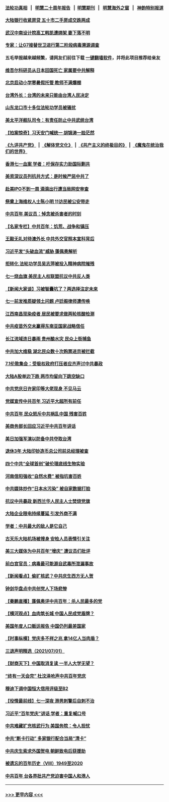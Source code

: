 #### [法轮功真相](https://github.com/gfw-breaker/truth/blob/master/README.md?t=0) &nbsp;&nbsp;|&nbsp;&nbsp; [明慧二十周年报告](https://github.com/gfw-breaker/mh-reports/blob/master/README.md?t=0) &nbsp;&nbsp;|&nbsp;&nbsp;[明慧期刊](https://github.com/gfw-breaker/mh-qikan) &nbsp;&nbsp;|&nbsp;&nbsp; [明慧海外之窗](https://github.com/gfw-breaker/mh-news/blob/master/README.md?t=0) &nbsp;&nbsp;|&nbsp;&nbsp; [神韵特别报道](https://github.com/gfw-breaker/mh-news/blob/master/shenyun.md?t=0)
#### [大陆银行收紧房贷 五十市二手房成交跌两成](../pages/nsc413/n13062183.md?t=07030752) 
#### [武汉中南设计院高工韩凯遭绑架 妻下落不明](../pages/nsc413/n13064124.md?t=07030752) 
#### [专家：让G7接替世卫进行第二阶段病毒溯源调查](../pages/nsc413/n13064094.md?t=07030752) 
#### 五毛举报越来越频繁，请网友们前往下载 [一键翻墙软件](https://github.com/gfw-breaker/ssr-accounts)，并将此项目推荐给亲友
#### [维吾尔科研员从日本回国死亡 家属要中共解释](../pages/nsc413/n13064089.md?t=07030752) 
#### [北京启动小学寒暑假托管 教师不满爆棚](../pages/nsc413/n13064102.md?t=07030752) 
#### [台湾外长：台湾的未来只能由台湾人民决定](../pages/nsc413/n13064082.md?t=07030752) 
#### [山东龙口市十多位法轮功学员被骚扰](../pages/nsc413/n13061296.md?t=07030752) 
#### [美太平洋舰队司令：有责任防止中共武统台湾](../pages/nsc413/n13064009.md?t=07030752) 
#### [【拍案惊奇】习天安门喊统一 胡锦涛一脸茫然](../pages/nsc413/n13063233.md?t=07030752) 
#### [《九评共产党》](https://github.com/begood0513/9ping.md/blob/master/README.md) &nbsp;|&nbsp; [《解体党文化》](../../../../jtdwh.md/blob/master/README.md)  &nbsp;|&nbsp; [《共产主义的终极目的》](../../../../gczydzjmd.md/blob/master/README.md) &nbsp;|&nbsp; [《魔鬼在统治我们的世界》](../../../../mgztzwmdsj.md/blob/master/README.md) 
#### [香港七一血案 学者：吁保存实力助国际剿共](../pages/nsc413/n13063671.md?t=07030752) 
#### [美资深议员列抗共方式：是时候严惩中共了](../pages/nsc413/n13063903.md?t=07030752) 
#### [赴美IPO不到一周 滴滴出行遭当局网安审查](../pages/nsc413/n13063791.md?t=07030752) 
#### [祭奠上海维权人士陈小明 11访民被公安带走](../pages/nsc413/n13063319.md?t=07030752) 
#### [中共百年 美议员：悼念被杀害者的时刻](../pages/nsc413/n13063735.md?t=07030752) 
#### [【名家专栏】中共百年：饥荒、战争和镇压](../pages/nsc413/n13062268.md?t=07030752) 
#### [王毅无礼对待澳外长 中共外交官照本宣科背后](../pages/nsc413/n13054386.md?t=07030752) 
#### [习近平发“头破血流”威胁 蓬佩奥解析](../pages/nsc413/n13063604.md?t=07030752) 
#### [拒转化 法轮功学员吴志萍被投入精神病院摧残](../pages/nsc413/n13061005.md?t=07030752) 
#### [七一烧血旗 美民主人权联盟抗议中共反人类](../pages/nsc413/n13063123.md?t=07030752) 
#### [【新闻大家谈】习被智囊坑了？两选择注定未来](../pages/nsc413/n13062640.md?t=07030752) 
#### [七一前发推质疑领土问题 卢廷阁律师遭传唤](../pages/nsc413/n13063131.md?t=07030752) 
#### [江西南昌现染疫者 居民被要求做两轮核酸检测](../pages/nsc413/n13060529.md?t=07030752) 
#### [中共疫苗外交未赢得东南亚国家战略信任](../pages/nsc413/n13063060.md?t=07030752) 
#### [长江流域连日暴雨 贵州酿水灾 民众上街捕鱼](../pages/nsc413/n13062281.md?t=07030752) 
#### [中共加大维稳 湖北民众数十次购票进京被拦截](../pages/nsc413/n13062794.md?t=07030752) 
#### [7.1伦敦集会：受极权政府打压者应齐声讨中共暴政](../pages/nsc413/n13062596.md?t=07030752) 
#### [大陆A股单边下跌 两市均留向下跳空缺口](../pages/nsc413/n13062860.md?t=07030752) 
#### [中共党庆日许家印等大佬现身 不见马云](../pages/nsc413/n13062911.md?t=07030752) 
#### [党媒宣传中共百年 习近平大超所有前任](../pages/nsc413/n13062225.md?t=07030752) 
#### [中共百年 民众怒斥中共祸乱中国 残害百姓](../pages/nsc413/n13063030.md?t=07030752) 
#### [美商务部长回应习近平中共百年讲话](../pages/nsc413/n13062903.md?t=07030752) 
#### [美日加强军演以防备中共夺取台湾](../pages/nsc413/n13062522.md?t=07030752) 
#### [退休3年 大陆印钞造币总公司前总经理被查](../pages/nsc413/n13062464.md?t=07030752) 
#### [四个中共“全球首创”破伦理底线生物实验](../pages/nsc413/n13054452.md?t=07030752) 
#### [河南信阳强收“自然水费” 被指坑害百姓](../pages/nsc413/n13061338.md?t=07030752) 
#### [中共媒体炒作“日本水污染” 被自家数据打脸](../pages/nsc413/n13060555.md?t=07030752) 
#### [抗议中共暴政 新西兰华人民主人士焚烧党旗](../pages/nsc413/n13062110.md?t=07030752) 
#### [大陆企业限电持续蔓延 引发外商不满](../pages/nsc413/n13062006.md?t=07030752) 
#### [学者：中共最大的敌人是它自己](../pages/nsc413/n13062248.md?t=07030752) 
#### [古天乐大陆机场被搜身 安检人员表情引关注](../pages/nsc413/n13061793.md?t=07030752) 
#### [美三大媒体为中共百年“增庆” 遭议员们批评](../pages/nsc413/n13061925.md?t=07030752) 
#### [前白宫官员：病毒最可能源自武毒所泄漏事故](../pages/nsc413/n13062011.md?t=07030752) 
#### [【新闻看点】偷扩核武？中共庆生西方无人贺](../pages/nsc413/n13061263.md?t=07030752) 
#### [钟剑华盘点中共创党人下场悲惨](../pages/nsc413/n13062000.md?t=07030752) 
#### [【秦鹏直播】蓬佩奥评中共百年：杀人民最多的党](../pages/nsc413/n13061736.md?t=07030752) 
#### [【横河观点】血肉筑长城 中国人民成党盾牌？](../pages/nsc413/n13061779.md?t=07030752) 
#### [美国年度人口贩运报告 中国仍列最差国家](../pages/nsc413/n13061768.md?t=07030752) 
#### [【时事纵横】党庆多不祥之兆 拿14亿人当肉盾？](../pages/nsc413/n13061709.md?t=07030752) 
#### [三退声明精选（2021/07/01）](../pages/nsc413/n13061862.md?t=07030752) 
#### [【财商天下】中国取消复读 一半人大学无望？](../pages/nsc413/n13061606.md?t=07030752) 
#### [“终有一天会完” 杜汶泽呛声中共百年党庆](../pages/nsc413/n13061547.md?t=07030752) 
#### [穆迪下调中国恒大信用评级至B2](../pages/nsc413/n13059997.md?t=07030752) 
#### [【役情最前线】七一深夜 港男刺警后自刺不治](../pages/nsc413/n13061673.md?t=07030752) 
#### [习近平“百年党庆”讲话 学者：重复喊口号](../pages/nsc413/n13061411.md?t=07030752) 
#### [中共难藏扩充核武行为 美国务院：令人担忧](../pages/nsc413/n13061573.md?t=07030752) 
#### [中共“断卡行动” 多家银行配合当局“清卡”](../pages/nsc413/n13061702.md?t=07030752) 
#### [中共庆生索求外国贺电 朝鲜致电后获援助](../pages/nsc413/n13061402.md?t=07030752) 
#### [被遗忘的百年历史（VIII）1949至2020](../pages/nsc413/n13048188.md?t=07030752) 
#### [中共百年 台各界批共产党迫害中国人和港人](../pages/nsc413/n13061074.md?t=07030752) 

----
#### [ >>> 更早内容 <<< ](../indexes/nsc413-earlier.md)
